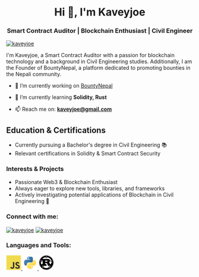 <h1 align="center">Hi 👋, I'm Kaveyjoe</h1>
<h3 align="center">Smart Contract Auditor | Blockchain Enthusiast | Civil Engineer</h3>

<p align="left"> <a href="https://twitter.com/kaveyjoe" target="blank"><img src="https://img.shields.io/twitter/follow/kaveyjoe?logo=twitter&style=for-the-badge" alt="kaveyjoe" /></a> </p>

I'm Kaveyjoe, a Smart Contract Auditor with a passion for blockchain technology and a background in Civil Engineering studies. Additionally, I am the Founder of BountyNepal, a platform dedicated to promoting bounties in the Nepali community. 

- 🔭 I’m currently working on [BountyNepal](www.Bountynepal.com)

- 🌱 I’m currently learning **Solidity, Rust**

- 📫 Reach me on: **kaveyjoe@gmail.com**

## Education & Certifications
- Currently pursuing a Bachelor's degree in Civil Engineering 📚
- Relevant certifications in Solidity & Smart Contract Security

### Interests & Projects
- Passionate Web3 & Blockchain Enthusiast
- Always eager to explore new tools, libraries, and frameworks
- Actively investigating potential applications of Blockchain in Civil Engineering 🌉

<h3 align="left">Connect with me:</h3>
<p align="left">
<a href="https://twitter.com/kaveyjoe" target="blank"><img align="center" src="https://raw.githubusercontent.com/rahuldkjain/github-profile-readme-generator/master/src/images/icons/Social/twitter.svg" alt="kaveyjoe" height="30" width="40" /></a>
<a href="https://instagram.com/kaveyjoe" target="blank"><img align="center" src="https://raw.githubusercontent.com/rahuldkjain/github-profile-readme-generator/master/src/images/icons/Social/instagram.svg" alt="kaveyjoe" height="30" width="40" /></a>
</p>

<h3 align="left">Languages and Tools:</h3>
<p align="left"> <a href="https://developer.mozilla.org/en-US/docs/Web/JavaScript" target="_blank" rel="noreferrer"> <img src="https://raw.githubusercontent.com/devicons/devicon/master/icons/javascript/javascript-original.svg" alt="javascript" width="40" height="40"/> </a> <a href="https://www.python.org" target="_blank" rel="noreferrer"> <img src="https://raw.githubusercontent.com/devicons/devicon/master/icons/python/python-original.svg" alt="python" width="40" height="40"/> </a> <a href="https://www.rust-lang.org" target="_blank" rel="noreferrer"> <img src="https://raw.githubusercontent.com/devicons/devicon/master/icons/rust/rust-plain.svg" alt="rust" width="40" height="40"/> </a> </p>



